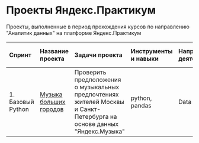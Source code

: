 # Проекты Яндекс.Практикум

Проекты, выполненные в период прохождения курсов по направлению "Аналитик данных" на платформе Яндекс.Практикум

| Спринт | Название проекта | Задачи проекта | Инструменты и навыки | Направление деятельности | Сферы деятельности компаний |
| :---------------------- | :---------------------- | :---------------------- | :---------------------- | :---------------------- | :---------------------- |
| 1. Базовый Python | [Музыка больших городов](https://github.com/amenpadre/yandex.practicum_projects/tree/main/1.%20%D0%91%D0%B0%D0%B7%D0%BE%D0%B2%D1%8B%D0%B9%20Python.%20%D0%9C%D1%83%D0%B7%D1%8B%D0%BA%D0%B0%20%D0%B1%D0%BE%D0%BB%D1%8C%D1%88%D0%B8%D1%85%20%D0%B3%D0%BE%D1%80%D0%BE%D0%B4%D0%BE%D0%B2) | Проверить предположения о музыкальных предпочтениях жителей Москвы и Санкт-Петербурга на основе данных "Яндекс.Музыка" | python, pandas | Data Analyst | Интернет-сервисы, стриминговые сервисы
